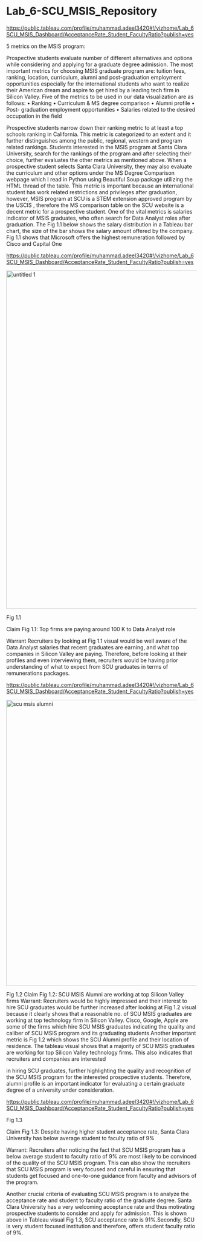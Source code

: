# Lab_6-SCU_MSIS_Repository

https://public.tableau.com/profile/muhammad.adeel3420#!/vizhome/Lab_6SCU_MSIS_Dashboard/AcceptanceRate_Student_FacultyRatio?publish=yes

5 metrics on the MSIS program:

Prospective students evaluate number of different alternatives and options while considering and applying for a graduate degree admission. The most important metrics for choosing MSIS graduate program are: tuition fees, ranking, location, curriculum, alumni and post-graduation employment opportunities especially for the international students who want to realize their American dream and aspire to get hired by a leading tech firm in Silicon Valley. Five of the metrics to be used in our data visualization are as follows:
•	Ranking
•	Curriculum & MS degree comparison
•	Alumni profile
•	Post- graduation employment opportunities 
•	Salaries related to the desired occupation in the field

Prospective students narrow down their ranking metric to at least a top schools ranking in California. This metric is categorized to an extent and it further distinguishes among the public, regional, western and program related rankings. Students interested in the MSIS program at Santa Clara University, search for the rankings of the program and after selecting their choice, further evaluates the other metrics as mentioned above.
When a prospective student selects Santa Clara University, they may also evaluate the curriculum and other options under the MS Degree Comparison webpage which I read in Python using Beautiful Soup package utilizing the HTML thread of the table. This metric is important because an international student has work related restrictions and privileges after graduation, however, MSIS program at SCU is a STEM extension approved program by the USCIS , therefore the MS comparison table on the SCU website is a decent metric for a prospective student.
One of the vital metrics is salaries indicator of MSIS graduates, who often search for Data Analyst roles after graduation. The Fig 1.1 below shows the salary distribution in a Tableau bar chart, the size of the bar shows the salary amount offered by the company. Fig 1.1 shows that Microsoft offers the highest remuneration followed by Cisco and Capital One

https://public.tableau.com/profile/muhammad.adeel3420#!/vizhome/Lab_6SCU_MSIS_Dashboard/AcceptanceRate_Student_FacultyRatio?publish=yes

<img width="892" alt="untitled 1" src="https://user-images.githubusercontent.com/31932632/32261707-99882fc4-be8d-11e7-8cf1-f478c6c9a311.png">


Fig 1.1

Claim Fig 1.1:
Top firms are paying around 100 K to Data Analyst role

Warrant
Recruiters by looking at Fig 1.1 visual would be well aware of the Data Analyst salaries that recent graduates are earning, and what top companies in Silicon Valley are paying. Therefore, before looking at their profiles and even interviewing them, recruiters would be having prior understanding of what to expect from SCU graduates in terms of remunerations packages.

https://public.tableau.com/profile/muhammad.adeel3420#!/vizhome/Lab_6SCU_MSIS_Dashboard/AcceptanceRate_Student_FacultyRatio?publish=yes
 
 <img width="754" alt="scu msis alumni" src="https://user-images.githubusercontent.com/31932632/32261824-5c086e38-be8e-11e7-8f93-7ddb3df0a8d0.png">

 
Fig 1.2
Claim Fig 1.2:
SCU MSIS Alumni are working at top Silicon Valley firms
Warrant:
Recruiters would be highly impressed and their interest to hire SCU graduates would be further increased after looking at Fig 1.2 visual because it clearly shows that a reasonable no. of SCU MSIS graduates are working at top technology firm in Silicon Valley. Cisco, Google, Apple are some of the firms which hire SCU MSIS graduates indicating the quality and caliber of SCU MSIS program and its graduating students
Another important metric is Fig 1.2 which shows the SCU Alumni profile and their location of residence. The tableau visual shows that a majority of SCU MSIS graduates are working for top Silicon Valley technology firms. This also indicates that recruiters and companies are interested 


in hiring SCU graduates, further highlighting the quality and recognition of the SCU MSIS program for the interested prospective students. Therefore, alumni profile is an important indicator for evaluating a certain graduate degree of a university under consideration. 

https://public.tableau.com/profile/muhammad.adeel3420#!/vizhome/Lab_6SCU_MSIS_Dashboard/AcceptanceRate_Student_FacultyRatio?publish=yes
 
Fig 1.3

Claim Fig 1.3:
Despite having higher student acceptance rate, Santa Clara University has below average student to faculty ratio of 9%

Warrant:
Recruiters after noticing the fact that SCU MSIS program has a below average student to faculty ratio of 9% are most likely to be convinced of the quality of the SCU MSIS program. This can also show the recruiters that SCU MSIS program is very focused and careful in ensuring that students get focused and one-to-one guidance from faculty and advisors of the program.


Another crucial criteria of evaluating SCU MSIS program is to analyze the acceptance rate and student to faculty ratio of the graduate degree. Santa Clara University has a very welcoming acceptance rate and thus motivating prospective students to consider and apply for admission. This is shown above in Tableau visual Fig 1.3, SCU acceptance rate is 91%.Secondly, SCU is very student focused institution and therefore, offers student faculty ratio of 9%.

